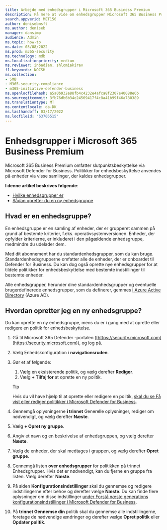```yaml
---
title: Arbejde med enhedsgrupper i Microsoft 365 Business Premium
description: Få mere at vide om enhedsgrupper Microsoft 365 Business Premium
search.appverid: MET150
author: denisebmsft
ms.author: deniseb
manager: dansimp
audience: Admin
ms.topic: how-to
ms.date: 03/08/2022
ms.prod: m365-security
ms.technology: mdb
ms.localizationpriority: medium
ms.reviewer: inbadian, shlomiakirav
f1.keywords: NOCSH
ms.collection:
- SMB
- M365-security-compliance
- m365-initiative-defender-business
ms.openlocfilehash: a5a0b932e88fb4c4232e4afca8f2307e40088e6b
ms.sourcegitcommit: 3fb76db6b34e24569417f4c8a41b99f46a780389
ms.translationtype: MT
ms.contentlocale: da-DK
ms.lasthandoff: 03/17/2022
ms.locfileid: "63705515"
---
```

# <a name="device-groups-in-microsoft-365-business-premium"></a>Enhedsgrupper i Microsoft 365 Business Premium

Microsoft 365 Business Premium omfatter slutpunktsbeskyttelse via Microsoft Defender for Business. Politikker for enhedsbeskyttelse anvendes på enheder via visse samlinger, der kaldes enhedsgrupper. 

**I denne artikel beskrives følgende**:  

- [Hvilke enhedsgrupper er](#whats-a-device-group)
- [Sådan opretter du en ny enhedsgruppe](#how-do-i-create-a-new-device-group)

## <a name="whats-a-device-group"></a>Hvad er en enhedsgruppe?

En enhedsgruppe er en samling af enheder, der er grupperet sammen på grund af bestemte kriterier, f.eks. operativsystemversionen. Enheder, der opfylder kriterierne, er inkluderet i den pågældende enhedsgruppe, medmindre du udelader dem. 

Med dit abonnement har du standardenhedsgrupper, som du kan bruge. Standardenhedsgrupperne omfatter alle de enheder, der er onboardet til Defender for Business. Du kan dog også oprette nye enhedsgrupper for at tildele politikker for enhedsbeskyttelse med bestemte indstillinger til bestemte enheder. 

Alle enhedsgrupper, herunder dine standardenhedsgrupper og eventuelle brugerdefinerede enhedsgrupper, som du definerer, gemmes [i Azure Active Directory](/azure/active-directory/fundamentals/active-directory-whatis) (Azure AD).

## <a name="how-do-i-create-a-new-device-group"></a>Hvordan opretter jeg en ny enhedsgruppe?

Du kan oprette en ny enhedsgruppe, mens du er i gang med at oprette eller redigere en politik for enhedsbeskyttelse. 

1. Gå til Microsoft 365 Defender -portalen ([https://security.microsoft.com](https://security.microsoft.com)), og log på.

2. Vælg Enhedskonfiguration i **navigationsruden**. 

3. Gør et af følgende:

    1. Vælg en eksisterende politik, og vælg derefter **Rediger**.
    2. Vælg **+ Tilføj for** at oprette en ny politik.

    > [!TIP]
    > Hvis du vil have hjælp til at oprette eller redigere en politik, [skal du se Få vist eller rediger politikker i Microsoft Defender for Business](m365bp-view-edit-create-mdb-policies.md).

4. Gennemgå oplysningerne **i trinnet** Generelle oplysninger, rediger om nødvendigt, og vælg derefter **Næste**.

5. Vælg **+ Opret ny gruppe**. 

6. Angiv et navn og en beskrivelse af enhedsgruppen, og vælg derefter **Næste**.

7. Vælg de enheder, der skal medtages i gruppen, og vælg derefter **Opret gruppe**.

8. Gennemgå listen **over enhedsgrupper** for politikken på trinnet Enhedsgrupper. Hvis det er nødvendigt, kan du fjerne en gruppe fra listen. Vælg derefter **Næste**.

9. På siden **Konfigurationsindstillinger** skal du gennemse og redigere indstillingerne efter behov og derefter vælge **Næste**. Du kan finde flere oplysninger om disse indstillinger [under Forstå næste generations konfigurationsindstillinger i Microsoft Defender for Business](../security/defender-business/mdb-next-gen-configuration-settings.md).

10. På **trinnet Gennemse din** politik skal du gennemse alle indstillingerne, foretage de nødvendige ændringer og derefter vælge **Opret politik** eller **Opdater politik**.


